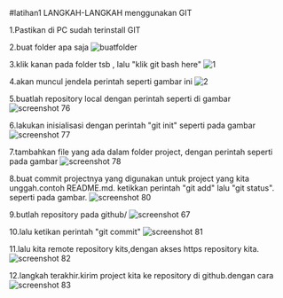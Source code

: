 #latihan1
LANGKAH-LANGKAH menggunakan GIT

1.Pastikan di PC sudah terinstall GIT

2.buat folder apa saja 
![buatfolder](https://user-images.githubusercontent.com/44745895/51686112-55161c00-2022-11e9-9257-2b23d986d657.png)

3.klik kanan pada folder tsb , lalu "klik git bash here"
![1](https://user-images.githubusercontent.com/44745895/51686398-e08fad00-2022-11e9-95b9-e7d3c11bdbc5.png)

4.akan muncul jendela perintah seperti gambar ini
![2](https://user-images.githubusercontent.com/44745895/51686567-2fd5dd80-2023-11e9-8ae1-ba86d213c9fa.png)

5.buatlah repository local dengan perintah seperti di gambar
![screenshot 76](https://user-images.githubusercontent.com/44745895/51687060-4892c300-2024-11e9-8c88-56a04bc9b438.png)

6.lakukan inisialisasi dengan perintah "git init" seperti pada gambar
![screenshot 77](https://user-images.githubusercontent.com/44745895/51687225-b0e1a480-2024-11e9-95d3-45422d13c580.png)

7.tambahkan file yang ada dalam folder project, dengan perintah seperti pada gambar
![screenshot 78](https://user-images.githubusercontent.com/44745895/51687422-0cac2d80-2025-11e9-943b-1259bf64981e.png)

8.buat commit projectnya yang digunakan untuk project yang kita unggah.contoh README.md. ketikkan perintah "git add" lalu "git status". seperti pada gambar.
![screenshot 80](https://user-images.githubusercontent.com/44745895/51687734-bc819b00-2025-11e9-9e2c-edeefc81594a.png)

9.butlah repository pada github/
![screenshot 67](https://user-images.githubusercontent.com/44745895/51687900-08ccdb00-2026-11e9-9cf3-893d52af1da4.png)

10.lalu ketikan perintah "git commit"
![screenshot 81](https://user-images.githubusercontent.com/44745895/51688110-7ed14200-2026-11e9-91a6-3fed391722d2.png)

11.lalu kita remote repository kits,dengan akses https repository kita.
![screenshot 82](https://user-images.githubusercontent.com/44745895/51688268-cd7edc00-2026-11e9-8a1f-55a1f6f46272.png)

12.langkah terakhir.kirim project kita ke repository di github.dengan cara
![screenshot 83](https://user-images.githubusercontent.com/44745895/51688442-29496500-2027-11e9-94db-4e05bcc0a0e0.png)
